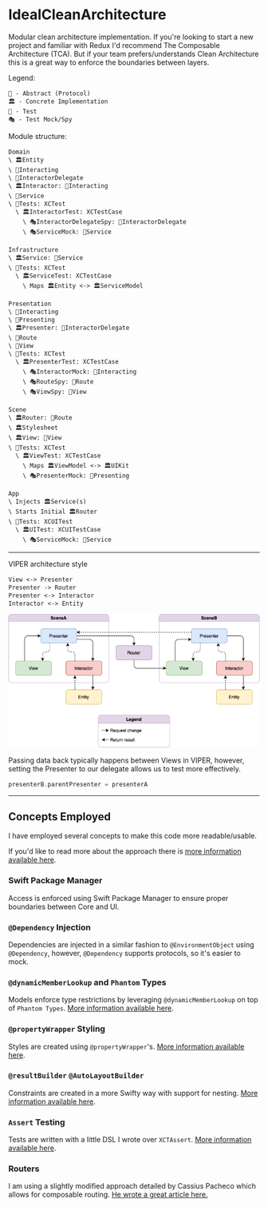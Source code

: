# IdealCleanArchitecture

Modular clean architecture implementation. If you're looking to start a new project and familiar with Redux I'd recommend The Composable Architecture (TCA). But if your team prefers/understands Clean Architecture this is a great way to enforce the boundaries between layers.

Legend:
```
💭 - Abstract (Protocol)
🏛️ - Concrete Implementation
🧰 - Test
🎭 - Test Mock/Spy
```

Module structure:
```
Domain
\ 🏛️Entity
\ 💭Interacting
\ 💭InteractorDelegate
\ 🏛️Interactor: 💭Interacting
\ 💭Service
\ 🧰Tests: XCTest
  \ 🏛️InteractorTest: XCTestCase
    \ 🎭InteractorDelegateSpy: 💭InteractorDelegate
    \ 🎭ServiceMock: 💭Service

Infrastructure
\ 🏛️Service: 💭Service
\ 🧰Tests: XCTest
  \ 🏛️ServiceTest: XCTestCase
    \ Maps 🏛️Entity <-> 🏛️ServiceModel

Presentation
\ 💭Interacting
\ 💭Presenting
\ 🏛️Presenter: 💭InteractorDelegate
\ 💭Route
\ 💭View
\ 🧰Tests: XCTest
  \ 🏛️PresenterTest: XCTestCase
    \ 🎭InteractorMock: 💭Interacting
    \ 🎭RouteSpy: 💭Route
    \ 🎭ViewSpy: 💭View

Scene
\ 🏛️Router: 💭Route
\ 🏛️Stylesheet
\ 🏛️View: 💭View
\ 🧰Tests: XCTest
  \ 🏛️ViewTest: XCTestCase
    \ Maps 🏛️ViewModel <-> 🏛️UIKit
    \ 🎭PresenterMock: 💭Presenting

App
\ Injects 🏛️Service(s)
\ Starts Initial 🏛️Router
\ 🧰Tests: XCUITest
  \ 🏛️UITest: XCUITestCase
    \ 🎭ServiceMock: 💭Service
```

---

VIPER architecture style
```
View <-> Presenter
Presenter -> Router
Presenter <-> Interactor
Interactor <-> Entity
```
![VIPER](viper.png)

Passing data back typically happens between Views in VIPER, however, setting the Presenter to our delegate allows us to test more effectively.

```swift
presenterB.parentPresenter = presenterA
```

---

## Concepts Employed

I have employed several concepts to make this code more readable/usable.

If you'd like to read more about the approach there is [more information available here](https://medium.com/@cjnevin/modular-viper-architecture-9a7cdb7475f8).

### Swift Package Manager

Access is enforced using Swift Package Manager to ensure proper boundaries between Core and UI.

### `@Dependency` Injection

Dependencies are injected in a similar fashion to `@EnvironmentObject` using `@Dependency`, however, `@Dependency` supports protocols, so it's easier to mock.

### `@dynamicMemberLookup` and `Phantom` Types

Models enforce type restrictions by leveraging `@dynamicMemberLookup` on top of `Phantom Types`. [More information available here](https://levelup.gitconnected.com/expressible-dynamic-phantom-types-513091b63f04).

### `@propertyWrapper` Styling

Styles are created using `@propertyWrapper`'s. [More information available here](https://medium.com/@cjnevin/view-styling-with-propertywrapper-92d8476e96a7).

### `@resultBuilder` `@AutoLayoutBuilder`

Constraints are created in a more Swifty way with support for nesting. [More information available here](https://betterprogramming.pub/autolayoutbuilder-294badac5015).

### `Assert` Testing

Tests are written with a little DSL I wrote over `XCTAssert`. [More information available here](https://betterprogramming.pub/assert-my-wrapper-framework-around-xctest-7d6bea2d05f9).

### Routers

I am using a slightly modified approach detailed by Cassius Pacheco which allows for composable routing. [He wrote a great article here.](https://cassiuspacheco.com/clean-simple-and-composable-routing-for-ios-apps)
